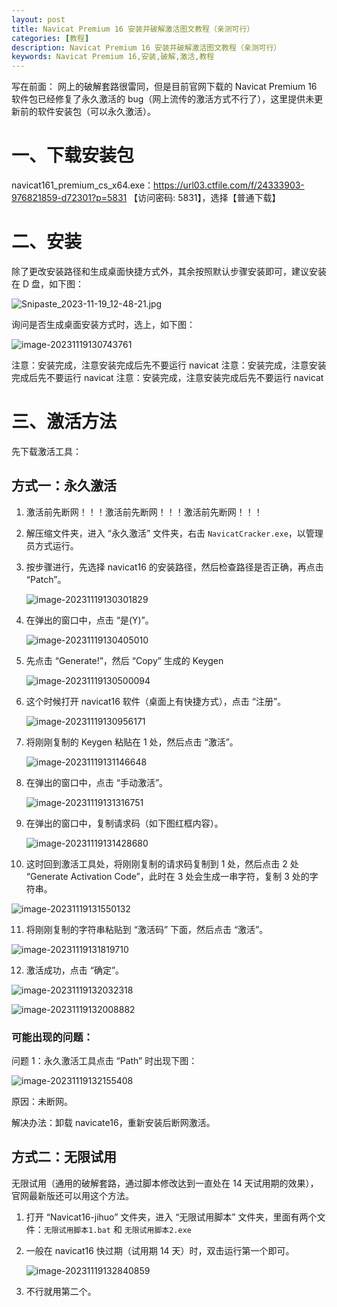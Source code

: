 ```yaml
---
layout: post
title: Navicat Premium 16 安装并破解激活图文教程（亲测可行）
categories: [教程]
description: Navicat Premium 16 安装并破解激活图文教程（亲测可行）
keywords: Navicat Premium 16,安装,破解,激活,教程
---
```


写在前面： 网上的破解套路很雷同，但是目前官网下载的 Navicat Premium 16 软件包已经修复了永久激活的 bug（网上流传的激活方式不行了），这里提供未更新前的软件安装包（可以永久激活）。

# 一、下载安装包

navicat161_premium_cs_x64.exe：<https://url03.ctfile.com/f/24333903-976821859-d72301?p=5831> 【访问密码: 5831】，选择【普通下载】

# 二、安装

除了更改安装路径和生成桌面快捷方式外，其余按照默认步骤安装即可，建议安装在 D 盘，如下图：

![Snipaste_2023-11-19_12-48-21.jpg](https://cdn.jsdelivr.net/gh/isanthree/blog-gallery/pic/Snipaste_2023-11-19_12-48-21.jpg)

询问是否生成桌面安装方式时，选上，如下图：

![image-20231119130743761](https://cdn.jsdelivr.net/gh/isanthree/blog-gallery/pic/image-20231119130743761.png)

注意：安装完成，注意安装完成后先不要运行 navicat
注意：安装完成，注意安装完成后先不要运行 navicat
注意：安装完成，注意安装完成后先不要运行 navicat

# 三、激活方法

先下载激活工具：

## 方式一：永久激活

1. 激活前先断网！！！激活前先断网！！！激活前先断网！！！

2. 解压缩文件夹，进入 “永久激活” 文件夹，右击 `NavicatCracker.exe`，以管理员方式运行。

3. 按步骤进行，先选择 navicat16 的安装路径，然后检查路径是否正确，再点击 “Patch”。

   ![image-20231119130301829](https://cdn.jsdelivr.net/gh/isanthree/blog-gallery/pic/image-20231119130301829.png)

4. 在弹出的窗口中，点击 “是(Y)”。

   ![image-20231119130405010](https://cdn.jsdelivr.net/gh/isanthree/blog-gallery/pic/image-20231119130405010.png)

5. 先点击 “Generate!”，然后 “Copy” 生成的 Keygen

   ![image-20231119130500094](https://cdn.jsdelivr.net/gh/isanthree/blog-gallery/pic/image-20231119130500094.png)

6. 这个时候打开 navicat16 软件（桌面上有快捷方式），点击 “注册”。

   ![image-20231119130956171](https://cdn.jsdelivr.net/gh/isanthree/blog-gallery/pic/image-20231119130956171.png)

7. 将刚刚复制的 Keygen 粘贴在 1 处，然后点击 “激活”。

   ![image-20231119131146648](https://cdn.jsdelivr.net/gh/isanthree/blog-gallery/pic/image-20231119131146648.png)

8. 在弹出的窗口中，点击 “手动激活”。

   ![image-20231119131316751](https://cdn.jsdelivr.net/gh/isanthree/blog-gallery/pic/image-20231119131316751.png)

9. 在弹出的窗口中，复制请求码（如下图红框内容）。

   ![image-20231119131428680](https://cdn.jsdelivr.net/gh/isanthree/blog-gallery/pic/image-20231119131428680.png)

10. 这时回到激活工具处，将刚刚复制的请求码复制到 1 处，然后点击 2 处 “Generate Activation Code”，此时在 3 处会生成一串字符，复制 3 处的字符串。

![image-20231119131550132](https://cdn.jsdelivr.net/gh/isanthree/blog-gallery/pic/image-20231119131550132.png)

11. 将刚刚复制的字符串粘贴到 “激活码” 下面，然后点击 “激活”。

![image-20231119131819710](https://cdn.jsdelivr.net/gh/isanthree/blog-gallery/pic/image-20231119131819710.png)

12. 激活成功，点击 “确定”。

![image-20231119132032318](https://cdn.jsdelivr.net/gh/isanthree/blog-gallery/pic/image-20231119132032318.png)

![image-20231119132008882](https://cdn.jsdelivr.net/gh/isanthree/blog-gallery/pic/image-20231119132008882.png)

### 可能出现的问题：

问题 1：永久激活工具点击 “Path” 时出现下图：

![image-20231119132155408](https://cdn.jsdelivr.net/gh/isanthree/blog-gallery/pic/image-20231119132155408.png)

原因：未断网。

解决办法：卸载 navicate16，重新安装后断网激活。

## 方式二：无限试用

无限试用（通用的破解套路，通过脚本修改达到一直处在 14 天试用期的效果），官网最新版还可以用这个方法。

1. 打开 “Navicat16-jihuo” 文件夹，进入 “无限试用脚本” 文件夹，里面有两个文件：`无限试用脚本1.bat` 和 `无限试用脚本2.exe`

2. 一般在 navicat16 快过期（试用期 14 天）时，双击运行第一个即可。

   ![image-20231119132840859](https://cdn.jsdelivr.net/gh/isanthree/blog-gallery/pic/image-20231119132840859.png)

3. 不行就用第二个。

